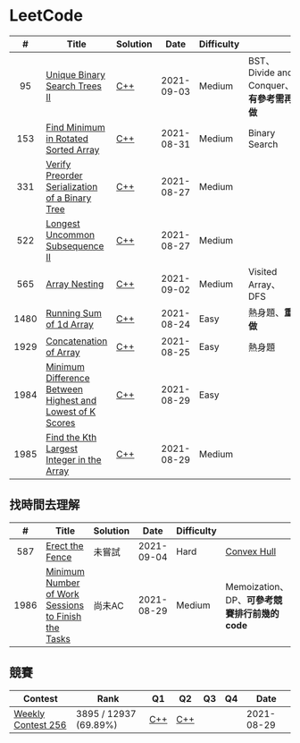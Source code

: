 # LeetCode

|  #  | Title | Solution | Date | Difficulty |        |
|:---:| ----- | -------- | ---- | ---------- | ------ |
| 95 | [Unique Binary Search Trees II](https://leetcode.com/problems/unique-binary-search-trees-ii/) | [C++](./problems/0095-Unique-Binary-Search-Trees-II) | 2021-09-03 | Medium | BST、Divide and Conquer、**有參考需再做** |
|153|[Find Minimum in Rotated Sorted Array](https://leetcode.com/problems/find-minimum-in-rotated-sorted-array/)|[C++](./problems/0153-Find-Minimum-in-Rotated-Sorted-Array.md)|2021-08-31|Medium|Binary Search|
|331|[Verify Preorder Serialization of a Binary Tree](https://leetcode.com/problems/verify-preorder-serialization-of-a-binary-tree/)|[C++](./problems/0331-Verify-Preorder-Serialization-of-a-Binary-Tree.md)|2021-08-27|Medium||
|522|[Longest Uncommon Subsequence II](https://leetcode.com/problems/longest-uncommon-subsequence-ii/)|[C++](./problems/0522-Longest-Uncommon-Subsequence-II.md)|2021-08-27|Medium||
| 565 | [Array Nesting](https://leetcode.com/problems/array-nesting/) | [C++](./problems/0565-Array-Nesting) | 2021-09-02 | Medium | Visited Array、DFS |
|1480|[Running Sum of 1d Array](https://leetcode.com/problems/running-sum-of-1d-array/)|[C++](./problems/1480-Running-Sum-of-1d-Array.md)|2021-08-24|Easy|熱身題、**重做**|
|1929|[Concatenation of Array](https://leetcode.com/problems/concatenation-of-array/)|[C++](./problems/1929-Concatenation-of-Array.md)|2021-08-25|Easy|熱身題|
|1984|[Minimum Difference Between Highest and Lowest of K Scores](https://leetcode.com/problems/minimum-difference-between-highest-and-lowest-of-k-scores/)|[C++](./problems/1984-Minimum-Difference-Between-Highest-and-Lowest-of-K-Scores.md)|2021-08-29|Easy||
|1985|[Find the Kth Largest Integer in the Array](https://leetcode.com/problems/find-the-kth-largest-integer-in-the-array/)|[C++](./problems/1985-Find-the-Kth-Largest-Integer-in-the-Array.md)|2021-08-29|Medium||

## 找時間去理解

|  #  | Title | Solution | Date | Difficulty |        |
|:---:| ----- | -------- | ---- | ---------- | ------ |
|587|[Erect the Fence](https://leetcode.com/problems/erect-the-fence/)|未嘗試|2021-09-04|Hard|[Convex Hull](https://web.ntnu.edu.tw/~algo/ConvexHull.html)|
|1986|[Minimum Number of Work Sessions to Finish the Tasks](https://leetcode.com/problems/minimum-number-of-work-sessions-to-finish-the-tasks)|尚未AC|2021-08-29|Medium|Memoization、DP、**可參考競賽排行前幾的code**|

## 競賽
| Contest | Rank | Q1 | Q2 | Q3 | Q4 | Date |
| ------- | ---- |----|----|----|----| ---- |
|[Weekly Contest 256](https://leetcode.com/contest/weekly-contest-256/ranking/)|3895 / 12937 (69.89%)|[C++](./problems/1984-Minimum-Difference-Between-Highest-and-Lowest-of-K-Scores.md)|[C++](./problems/1985-Find-the-Kth-Largest-Integer-in-the-Array.md)|||2021-08-29|